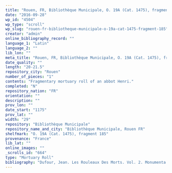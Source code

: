 ```yaml
---
title: "Rouen, FR, Bibliothèque Municipale, O. 19A (Cat. 1475), fragment 185"
date: "2016-09-28"
wp_id: "4504"
wp_type: "scroll"
wp_slug: "rouen-fr-bibliotheque-municipale-o-19a-cat-1475-fragment-185"
creator: "admin"
online_bibliography_record: ""
language_1: "Latin"
language_2: ""
lib_lon: ""
meta_title: "Rouen, FR, Bibliothèque Municipale, O. 19A (Cat. 1475), fragment 185"
date_quality: ""
length: "20-21.5"
repository_city: "Rouen"
number_of_pieces: "1"
contents: "Fragmentary mortuary roll of an abbot Henri."
completed: "N"
repository_nation: "FR"
orientation: ""
description: ""
prov_lon: ""
date_start: "1175"
prov_lat: ""
width: "29"
repository: "Bibliothèque Municipale"
repository_name_and_city: "Bibliothèque Municipale, Rouen FR"
shelfmark: "O. 19A (Cat. 1475), fragment 185"
provenance: "France"
lib_lat: ""
online_images: ""
_scrolls_id: "664"
type: "Mortuary Roll"
bibliography: "Dufour, Jean. Les Rouleaux Des Morts. Vol. 2. Monumenta Palaeographica Medii Aevi. Series Gallica. Turnhout: Brepols, 2009, no. 165."
---
```



